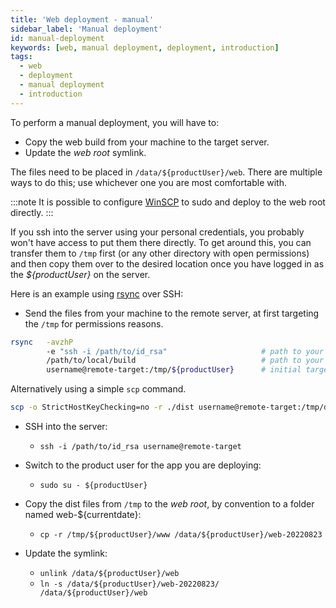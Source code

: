 ```yaml
---
title: 'Web deployment - manual'
sidebar_label: 'Manual deployment'
id: manual-deployment
keywords: [web, manual deployment, deployment, introduction]
tags:
  - web
  - deployment
  - manual deployment
  - introduction
---
```


To perform a manual deployment, you will have to:
- Copy the web build from your machine to the target server.
- Update the _web root_ symlink.

The files need to be placed in `/data/${productUser}/web`. There are multiple ways to do this; use whichever one you are most comfortable with.

:::note
It is possible to configure [WinSCP](https://winscp.net/eng/index.php) to sudo and deploy to the web root directly.
:::

If you ssh into the server using your personal credentials, you probably won't have access to put them there directly. To get around this, you can transfer them to `/tmp` first (or any other directory with open permissions) and then copy them over to the desired location once you have logged in as the _${productUser}_ on the server.

Here is an example using [rsync](https://explainshell.com/explain?cmd=rsync+-avzhP+-e+%22ssh+i+%2Fpath%2Fto%2Fkey%22+src+target) over SSH:

- Send the files from your machine to the remote server, at first targeting the `/tmp` for permissions reasons.

```bash
rsync   -avzhP
        -e "ssh -i /path/to/id_rsa"             		# path to your ssh key
        /path/to/local/build                    		# path to your local build, generated by running npm run build
        username@remote-target:/tmp/${productUser}  	# initial target folder on the server
```

Alternatively using a simple `scp` command.

```bash
scp -o StrictHostKeyChecking=no -r ./dist username@remote-target:/tmp/dist
```

- SSH into the server:
    - `ssh -i /path/to/id_rsa username@remote-target`

- Switch to the product user for the app you are deploying:
    - `sudo su - ${productUser}`

- Copy the dist files from `/tmp` to the _web root_, by convention to a folder named web-${currentdate}:
    - `cp -r /tmp/${productUser}/www /data/${productUser}/web-20220823`

- Update the symlink:
    - `unlink /data/${productUser}/web`
    - `ln -s /data/${productUser}/web-20220823/ /data/${productUser}/web `

